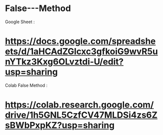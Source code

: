 # False---Method
Google Sheet : 
# https://docs.google.com/spreadsheets/d/1aHCAdZGlcxc3gfkoiG9wvR5unYTkz3Kxg6OLvztdi-U/edit?usp=sharing
Colab False Method : 
# https://colab.research.google.com/drive/1h5GNL5CzfCV47MLDSi4zs6ZsBWbPxpKZ?usp=sharing
